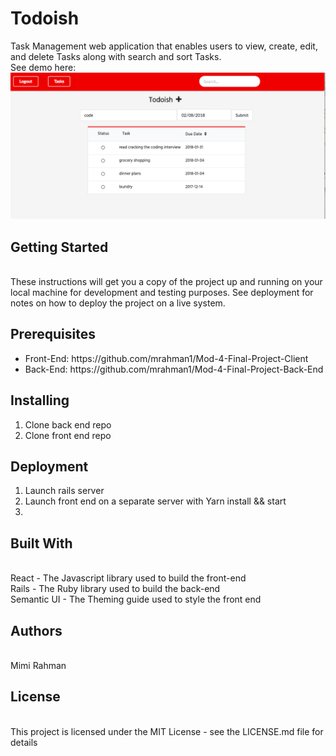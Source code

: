 

<h1> Todoish </h1>
Task Management web application that enables users to view, create, edit, and delete Tasks along with search and sort Tasks. <br/>
See demo here: 

<img src = "./public/screenshot.png"/>

<h2> Getting Started </h2> <br/>
These instructions will get you a copy of the project up and running on your local machine for development and testing purposes. See deployment for notes on how to deploy the project on a live system. <br/>


<h2> Prerequisites </h2>
<ul>
  <li> Front-End: https://github.com/mrahman1/Mod-4-Final-Project-Client </li>
  <li> Back-End: https://github.com/mrahman1/Mod-4-Final-Project-Back-End </li>
</ul>


<h2> Installing </h2>
<ol>
  <li> Clone back end repo </li>
  <li> Clone front end repo </li>
</ol>


<h2> Deployment </h2>
<ol>
  <li> Launch rails server </li>
  <li> Launch front end on a separate server with Yarn install && start <li>
</ol>

<h2> Built With </h2> <br/>
React - The Javascript library used to build the front-end <br/>
Rails - The Ruby library used to build the back-end <br>
Semantic UI - The Theming guide used to style the front end 


<h2> Authors </h2> <br/>
Mimi Rahman

<h2> License </h2> <br/>
This project is licensed under the MIT License - see the LICENSE.md file for details
